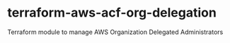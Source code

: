 # terraform-aws-acf-org-delegation
Terraform module to manage AWS Organization Delegated Administrators
